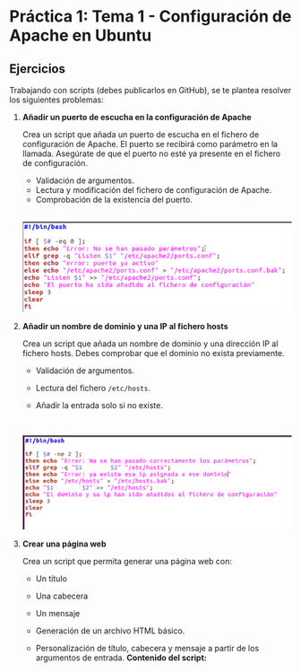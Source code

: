 # Práctica 1: Tema 1 - Configuración de Apache en Ubuntu

## Ejercicios

Trabajando con scripts (debes publicarlos en GitHub), se te plantea resolver los siguientes problemas:

1. **Añadir un puerto de escucha en la configuración de Apache**

   Crea un script que añada un puerto de escucha en el fichero de configuración de Apache. El puerto se recibirá como parámetro en la llamada. Asegúrate de que el puerto no esté ya presente en el fichero de configuración.

   - Validación de argumentos.
   - Lectura y modificación del fichero de configuración de Apache.
   - Comprobación de la existencia del puerto.
  
   <br>

     ![Texto alternativo](imagenes/puertos.png)


     

2. **Añadir un nombre de dominio y una IP al fichero hosts**

   Crea un script que añada un nombre de dominio y una dirección IP al fichero hosts. Debes comprobar que el dominio no exista previamente.

   - Validación de argumentos.
   - Lectura del fichero `/etc/hosts`.
   - Añadir la entrada solo si no existe.
  
     <br>

   ![Texto alternativo](imagenes/hosts.png)
     
   

3. **Crear una página web**

   Crea un script que permita generar una página web con:
   - Un título
   - Una cabecera
   - Un mensaje

   - Generación de un archivo HTML básico.
   - Personalización de título, cabecera y mensaje a partir de los argumentos de entrada.
   **Contenido del script:**
